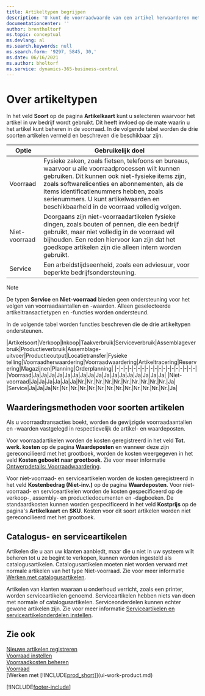 ```yaml
---
title: Artikeltypen begrijpen
description: 'U kunt de voorraadwaarde van een artikel herwaarderen met de waarderingsmethoden FIFO of Gemiddeld, als de kosten van een artikel veranderen om andere redenen dan transacties.'
documentationcenter: ''
author: brentholtorf
ms.topic: conceptual
ms.devlang: al
ms.search.keywords: null
ms.search.form: '9297, 5845, 30,'
ms.date: 06/16/2021
ms.author: bholtorf
ms.service: dynamics-365-business-central
---
```

# <a name="about-item-types"></a>Over artikeltypen
In het veld **Soort** op de pagina **Artikelkaart** kunt u selecteren waarvoor het artikel in uw bedrijf wordt gebruikt. Dit heeft invloed op de mate waarin u het artikel kunt beheren in de voorraad. In de volgende tabel worden de drie soorten artikelen vermeld en beschreven die beschikbaar zijn.

|Optie|Gebruikelijk doel|
|------|-----------|
|Voorraad|Fysieke zaken, zoals fietsen, telefoons en bureaus, waarvoor u alle voorraadprocessen wilt kunnen gebruiken. Dit kunnen ook niet-fysieke items zijn, zoals softwarelicenties en abonnementen, als de items identificatienummers hebben, zoals serienummers. U kunt artikelwaarden en beschikbaarheid in de voorraad volledig volgen.|
|Niet-voorraad|Doorgaans zijn niet-voorraadartikelen fysieke dingen, zoals bouten of pennen, die een bedrijf gebruikt, maar niet volledig in de voorraad wil bijhouden. Een reden hiervoor kan zijn dat het goedkope artikelen zijn die alleen intern worden gebruikt.|
|Service|Een arbeidstijdseenheid, zoals een adviesuur, voor beperkte bedrijfsondersteuning.|

> [!NOTE]
> De typen **Service** en **Niet-voorraad** bieden geen ondersteuning voor het volgen van voorraadaantallen en -waarden. Alleen geselecteerde artikeltransactietypen en -functies worden ondersteund.

In de volgende tabel worden functies beschreven die de drie artikeltypen ondersteunen.

|Artikelsoort|Verkoop|Inkoop|Taakverbruik|Serviceverbruik|Assemblageverbruik|Productieverbruik|Assemblage-uitvoer|Productieoutput|Locatietransfer|Fysieke telling|Voorraadherwaardering|Voorraadwaardering|Artikeltracering|Reservering|Magazijnen|Planning|Orderplanning|
|-|-|-|-|-|-|-|-|-|-|-|-|-|-|-|-|-|-|-|
|Voorraad|Ja|Ja|Ja|Ja|Ja|Ja|Ja|Ja|Ja|Ja|Ja|Ja|Ja|Ja|Ja|Ja|Ja|
|Niet-voorraad|Ja|Ja|Ja|Ja|Ja|Ja|Nr.|Nr.|Nr.|Nr.|Nr.|Nr.|Nr.|Nr.|Nr.|Nr.|Ja|
|Service|Ja|Ja|Ja|Nr.|Nr.|Nr.|Nr.|Nr.|Nr.|Nr.|Nr.|Nr.|Nr.|Nr.|Nr.|Nr.|Ja|

## <a name="costing-methods-for-types-of-items"></a>Waarderingsmethoden voor soorten artikelen
Als u voorraadtransacties boekt, worden de gewijzigde voorraadaantallen en -waarden vastgelegd in respectievelijk de artikel- en waardeposten. 

Voor voorraadartikelen worden de kosten geregistreerd in het veld **Tot. werk. kosten** op de pagina **Waardeposten** en wanneer deze zijn gereconcilieerd met het grootboek, worden de kosten weergegeven in het veld **Kosten geboekt naar grootboek**. Zie voor meer informatie [Ontwerpdetails: Voorraadwaardering](design-details-inventory-costing.md).

Voor niet-voorraad- en serviceartikelen worden de kosten geregistreerd in het veld **Kostenbedrag (Niet-inv.)** op de pagina **Waardeposten**. Voor niet-voorraad- en serviceartikelen worden de kosten gespecificeerd op de verkoop-, assembly- en productiedocumenten en -dagboeken. De standaardkosten kunnen worden gespecificeerd in het veld **Kostprijs** op de pagina's **Artikelkaart** en **SKU**. Kosten voor dit soort artikelen worden niet gereconcilieerd met het grootboek. 

## <a name="catalog-and-service-items"></a>Catalogus- en serviceartikelen
Artikelen die u aan uw klanten aanbiedt, maar die u niet in uw systeem wilt beheren tot u ze begint te verkopen, kunnen worden ingesteld als catalogusartikelen. Catalogusartikelen moeten niet worden verward met normale artikelen van het type Niet-voorraad. Zie voor meer informatie [Werken met catalogusartikelen](inventory-how-work-nonstock-items.md).

Artikelen van klanten waaraan u onderhoud verricht, zoals een printer, worden serviceartikelen genoemd. Serviceartikelen hebben niets van doen met normale of catalogusartikelen. Serviceonderdelen kunnen echter gewone artikelen zijn. Zie voor meer informatie [Serviceartikelen en serviceartikelonderdelen instellen](service-how-setup-service-items.md).

## <a name="see-also"></a>Zie ook
[Nieuwe artikelen registreren](inventory-how-register-new-items.md)  
[Voorraad instellen](inventory-setup-inventory.md)  
[Voorraadkosten beheren](finance-manage-inventory-costs.md)  
[Voorraad](inventory-manage-inventory.md)  
[Werken met [!INCLUDE[prod_short](includes/prod_short.md)]](ui-work-product.md)


[!INCLUDE[footer-include](includes/footer-banner.md)]
